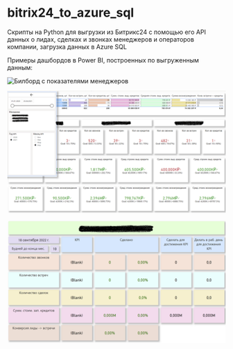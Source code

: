 # bitrix24_to_azure_sql
Скрипты на Python для выгрузки из Битрикс24 с помощью его API данных о лидах, сделках и звонках менеджеров и операторов компании, загрузка данных в Azure SQL

Примеры дашбордов в Power BI, построенных по выгруженным данным:

![Билборд с показателями менеджеров](https://github.com/nikitun/bitrix24_to_azure_sql/blob/main/img/%D0%91%D0%B8%D0%BB%D0%B1%D0%BE%D1%80%D0%B4%20%D0%BC%D0%B5%D0%BD%D0%B5%D0%B4%D0%B6%D0%B5%D1%80%D0%B0.pngg)


![Билборд с показателями оператор](https://github.com/nikitun/bitrix24_to_azure_sql/blob/main/img/%D0%91%D0%B8%D0%BB%D0%B1%D0%BE%D1%80%D0%B4%20%D0%BE%D0%BF%D0%B5%D1%80%D0%B0%D1%82%D0%BE%D1%80%D0%B0.png)


![Личный билборд оператора с его KPI в текущем месяце](https://github.com/nikitun/bitrix24_to_azure_sql/blob/main/img/KPI%20%D0%BE%D0%BF%D0%B5%D1%80%D0%B0%D1%82%D0%BE%D1%80%D0%B0.png)


